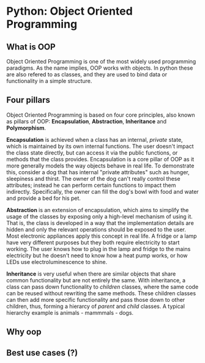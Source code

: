 # Python: Object Oriented Programming

## What is OOP
Object Oriented Programming is one of the most widely used programming paradigms.
As the name implies, OOP works with objects.
In python these are also refered to as classes, and they are used to bind data or functionality in a simple structure.

## Four pillars
Object Oriented Programming is based on four core principles, also known as pillars of OOP: **Encapsulation**, **Abstraction**, **Inheritance** and **Polymorphism**.

**Encapsulation** is achieved when a class has an internal, *private* state, which is maintained by its own internal functions.
The user doesn't impact the class state directly, but can access it via the public functions, or methods that the class provides.
Encapsulation is a core pillar of OOP as it more generally models the way objects behave in real life.
To demonstrate this, consider a dog that has internal "private attributes" such as hunger, sleepiness and thirst.
The owner of the dog can't really control these attributes; instead he can perform certain functions to impact them indirectly. 
Specifically, the owner can fill the dog's bowl with food and water and provide a bed for his pet.

**Abstraction** is an extension of encapsulation, which aims to simplify the usage of the classes by exposing only a high-level mechanism of using it.
That is, the class is developed in a way that the implementation details are hidden and only the relevant operations should be exposed to the user.
Most electronic appliances apply this concept in real life. A fridge or a lamp have very different purposes but they both require electricity to start working.
The user knows how to plug in the lamp and fridge to the mains electricity but he doesn't need to know how a heat pump works, or how LEDs use electroluminescence to shine.

**Inheritance** is very useful when there are similar objects that share common functionality but are not entirely the same.
With inheritance, a class can pass down functionality to *children* classes, where the same code can be reused without rewriting the same methods.
These children classes can then add more specific functionality and pass those down to other children, thus, forming a hierarcy of *parent* and *child* classes.
A typical hierarchy example is animals - mammmals - dogs.
## Why oop
## Best use cases (?)

